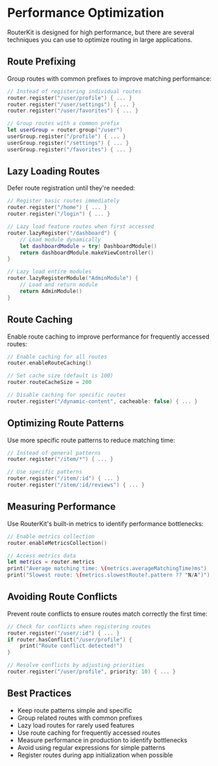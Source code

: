 # Performance Optimization

RouterKit is designed for high performance, but there are several techniques you can use to optimize routing in large applications.

## Route Prefixing

Group routes with common prefixes to improve matching performance:

```swift
// Instead of registering individual routes
router.register("/user/profile") { ... }
router.register("/user/settings") { ... }
router.register("/user/favorites") { ... }

// Group routes with a common prefix
let userGroup = router.group("/user")
userGroup.register("/profile") { ... }
userGroup.register("/settings") { ... }
userGroup.register("/favorites") { ... }
```

## Lazy Loading Routes

Defer route registration until they're needed:

```swift
// Register basic routes immediately
router.register("/home") { ... }
router.register("/login") { ... }

// Lazy load feature routes when first accessed
router.lazyRegister("/dashboard") {
    // Load module dynamically
    let dashboardModule = try! DashboardModule()
    return dashboardModule.makeViewController()
}

// Lazy load entire modules
router.lazyRegisterModule("AdminModule") {
    // Load and return module
    return AdminModule()
}
```

## Route Caching

Enable route caching to improve performance for frequently accessed routes:

```swift
// Enable caching for all routes
router.enableRouteCaching()

// Set cache size (default is 100)
router.routeCacheSize = 200

// Disable caching for specific routes
router.register("/dynamic-content", cacheable: false) { ... }
```

## Optimizing Route Patterns

Use more specific route patterns to reduce matching time:

```swift
// Instead of general patterns
router.register("/item/*") { ... }

// Use specific patterns
router.register("/item/:id") { ... }
router.register("/item/:id/reviews") { ... }
```

## Measuring Performance

Use RouterKit's built-in metrics to identify performance bottlenecks:

```swift
// Enable metrics collection
router.enableMetricsCollection()

// Access metrics data
let metrics = router.metrics
print("Average matching time: \(metrics.averageMatchingTime)ms")
print("Slowest route: \(metrics.slowestRoute?.pattern ?? "N/A")")
```

## Avoiding Route Conflicts

Prevent route conflicts to ensure routes match correctly the first time:

```swift
// Check for conflicts when registering routes
router.register("/user/:id") { ... }
if router.hasConflict("/user/profile") {
    print("Route conflict detected!")
}

// Resolve conflicts by adjusting priorities
router.register("/user/profile", priority: 10) { ... }
```

## Best Practices

- Keep route patterns simple and specific
- Group related routes with common prefixes
- Lazy load routes for rarely used features
- Use route caching for frequently accessed routes
- Measure performance in production to identify bottlenecks
- Avoid using regular expressions for simple patterns
- Register routes during app initialization when possible